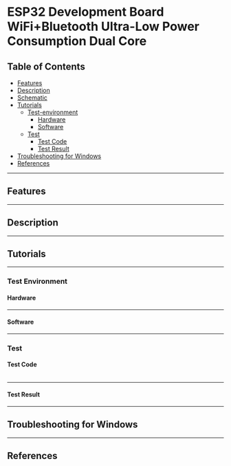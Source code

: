 # ESP32 Development Board WiFi+Bluetooth Ultra-Low Power Consumption Dual Core

## Table of Contents

-   [Features](#features)
-   [Description](#description)
-   [Schematic](#schematic)
-   [Tutorials](#tutorials)
    -   [Test-environment](#test-environment)
        -   [Hardware](#hardware)
        -   [Software](#software)
    -   [Test](#test)
        -   [Test Code](#test-code)
        -   [Test Result](#test-result)
-   [Troubleshooting for Windows](#troubleshooting-for-windows)
-   [References](#references)

---

## Features

---

## Description

---

## Tutorials

---

### Test Environment

#### Hardware

---

#### Software

---

### Test

#### Test Code

```c++

```

---

#### Test Result

---

## Troubleshooting for Windows

---

## References
